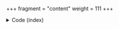 +++
fragment = "content"
weight = 111
+++

<details><summary>Code (index)</summary>
```
+++
date = "2018-07-09"
fragment = "portfolio"
weight = 110
background = "secondary"

title = "Portfolio Fragment"
subtitle = "Displaying animals with links and modals"
+++
```
</details>

<details>
<summary>Code (subitem)</summary>
```
+++
weight = 10
title = "First Title"
subtitle = "Lorem ipsum dolor sit amet, consectetur adipiscing"
url = "#"

[asset]
  image = "cat-1.jpeg"
+++

Ante in nibh mauris cursus mattis molestie a iaculis. Nisi porta lorem mollis aliquam. Eu consequat ac felis donec et odio pellentesque diam volutpat. Arcu dui vivamus arcu felis. Senectus et netus et malesuada fames ac turpis egestas sed. Orci eu lobortis elementum nibh.
```
</div>
